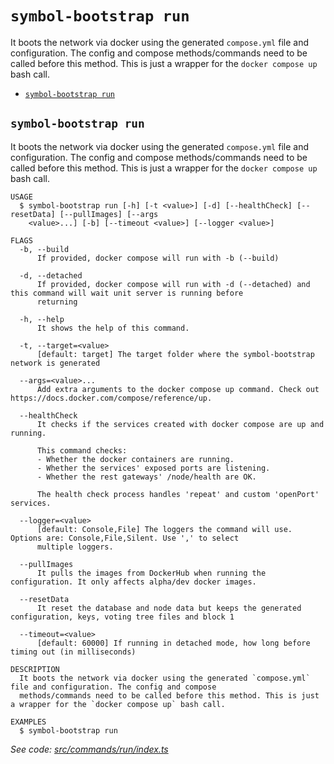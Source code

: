 `symbol-bootstrap run`
======================

It boots the network via docker using the generated `compose.yml` file and configuration. The config and compose methods/commands need to be called before this method. This is just a wrapper for the `docker compose up` bash call.

* [`symbol-bootstrap run`](#symbol-bootstrap-run)

## `symbol-bootstrap run`

It boots the network via docker using the generated `compose.yml` file and configuration. The config and compose methods/commands need to be called before this method. This is just a wrapper for the `docker compose up` bash call.

```
USAGE
  $ symbol-bootstrap run [-h] [-t <value>] [-d] [--healthCheck] [--resetData] [--pullImages] [--args
    <value>...] [-b] [--timeout <value>] [--logger <value>]

FLAGS
  -b, --build
      If provided, docker compose will run with -b (--build)

  -d, --detached
      If provided, docker compose will run with -d (--detached) and this command will wait unit server is running before
      returning

  -h, --help
      It shows the help of this command.

  -t, --target=<value>
      [default: target] The target folder where the symbol-bootstrap network is generated

  --args=<value>...
      Add extra arguments to the docker compose up command. Check out https://docs.docker.com/compose/reference/up.

  --healthCheck
      It checks if the services created with docker compose are up and running.

      This command checks:
      - Whether the docker containers are running.
      - Whether the services' exposed ports are listening.
      - Whether the rest gateways' /node/health are OK.

      The health check process handles 'repeat' and custom 'openPort' services.

  --logger=<value>
      [default: Console,File] The loggers the command will use. Options are: Console,File,Silent. Use ',' to select
      multiple loggers.

  --pullImages
      It pulls the images from DockerHub when running the configuration. It only affects alpha/dev docker images.

  --resetData
      It reset the database and node data but keeps the generated configuration, keys, voting tree files and block 1

  --timeout=<value>
      [default: 60000] If running in detached mode, how long before timing out (in milliseconds)

DESCRIPTION
  It boots the network via docker using the generated `compose.yml` file and configuration. The config and compose
  methods/commands need to be called before this method. This is just a wrapper for the `docker compose up` bash call.

EXAMPLES
  $ symbol-bootstrap run
```

_See code: [src/commands/run/index.ts](https://github.com/nemneshia/symbol-bootstrap/blob/v2.0.0/src/commands/run/index.ts)_
